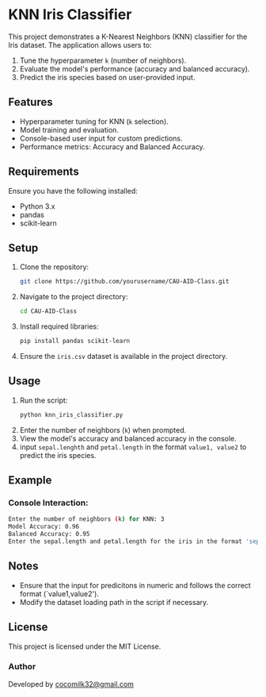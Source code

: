 
# KNN Iris Classifier

This project demonstrates a K-Nearest Neighbors (KNN) classifier for the Iris dataset. The application allows users to:
1. Tune the hyperparameter `k` (number of neighbors).
2. Evaluate the model's performance (accuracy and balanced accuracy).
3. Predict the iris species based on user-provided input.

## Features
- Hyperparameter tuning for KNN (`k` selection).
- Model training and evaluation.
- Console-based user input for custom predictions.
- Performance metrics: Accuracy and Balanced Accuracy.

## Requirements
Ensure you have the following installed:
- Python 3.x
- pandas
- scikit-learn

## Setup
1. Clone the repository:
   ```bash
   git clone https://github.com/yourusername/CAU-AID-Class.git
   ```
2. Navigate to the project directory:
   ```bash
   cd CAU-AID-Class
   ```
3. Install required libraries:
   ```bash
   pip install pandas scikit-learn
   ```
4. Ensure the `iris.csv` dataset is available in the project directory.

## Usage
1. Run the script:
   ```bash
   python knn_iris_classifier.py
   ```
2. Enter the number of neighbors (`k`) when prompted.
3. View the model's accuracy and balanced accuracy in the console.
4. input `sepal.lenghth` and `petal.length` in the format `value1, value2` to predict the iris species.

## Example

### Console Interaction:
   ```bash
   Enter the number of neighbors (k) for KNN: 3
   Model Accuracy: 0.96
   Balanced Accuracy: 0.95
   Enter the sepal.length and petal.length for the iris in the format 'sepal_length,petal_length': 5.1,1.8
   ```
## Notes
- Ensure that the input for predicitons in numeric and follows the correct format (`value1,value2').
- Modify the dataset loading path in the script if necessary.

## License
This project is licensed under the MIT License.

### Author
Developed by cocomilk32@gmail.com

